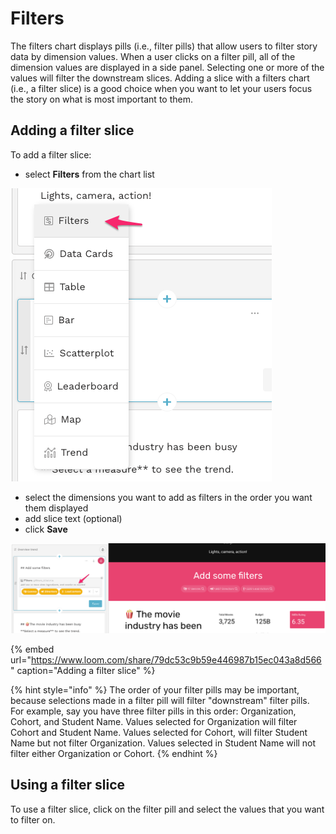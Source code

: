 # Filters

The filters chart displays pills \(i.e., filter pills\) that allow users to filter story data by dimension values. When a user clicks on a filter pill, all of the dimension values are displayed in a side panel. Selecting one or more of the values will filter the downstream slices. Adding a slice with a filters chart \(i.e., a filter slice\) is a good choice when you want to let your users focus the story on what is most important to them. 

## Adding a filter slice

To add a filter slice:

* select **Filters** from the chart list

![](../../../.gitbook/assets/image%20%28177%29.png)

* select the dimensions you want to add as filters in the order you want them displayed
* add slice text \(optional\)
* click **Save**

![](../../../.gitbook/assets/image%20%28232%29.png)

{% embed url="https://www.loom.com/share/79dc53c9b59e446987b15ec043a8d566" caption="Adding a filter slice" %}

{% hint style="info" %}
The order of your filter pills may be important, because selections made in a filter pill will filter "downstream" filter pills. For example, say you have three filter pills in this order: Organization, Cohort, and Student Name. Values selected for Organization will filter Cohort and Student Name. Values selected for Cohort, will filter Student Name but not filter Organization. Values selected in Student Name will not filter either Organization or Cohort. 
{% endhint %}

## Using a filter slice

To use a filter slice, click on the filter pill and select the values that you want to filter on. 

